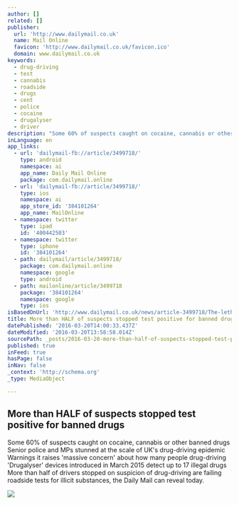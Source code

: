 ```yaml
---
author: []
related: []
publisher:
  url: 'http://www.dailymail.co.uk'
  name: Mail Online
  favicon: 'http://www.dailymail.co.uk/favicon.ico'
  domain: www.dailymail.co.uk
keywords:
  - drug-driving
  - test
  - cannabis
  - roadside
  - drugs
  - cent
  - police
  - cocaine
  - drugalyser
  - driver
description: "Some 60% of suspects caught on cocaine, cannabis or other banned drugs Senior police and MPs stunned at the scale of UK's drug-driving epidemic Warnings it raises 'massive concern' about how many people drug-driving 'Drugalyser' devices introduced in March 2015 detect up to 17 illegal drugs More than half of drivers stopped on suspicion of drug-driving are failing roadside tests for illicit substances, the Daily Mail can reveal today."
inLanguage: en
app_links:
  - url: 'dailymail-fb://article/3499718/'
    type: android
    namespace: ai
    app_name: Daily Mail Online
    package: com.dailymail.online
  - url: 'dailymail-fb://article/3499718/'
    type: ios
    namespace: ai
    app_store_id: '384101264'
    app_name: MailOnline
  - namespace: twitter
    type: ipad
    id: '400442503'
  - namespace: twitter
    type: iphone
    id: '384101264'
  - path: dailymail/article/3499718/
    package: com.dailymail.online
    namespace: google
    type: android
  - path: mailonline/article/3499718
    package: '384101264'
    namespace: google
    type: ios
isBasedOnUrl: 'http://www.dailymail.co.uk/news/article-3499718/The-lethal-epidemic-drug-drivers-HALF-suspects-stopped-test-positive-cocaine-cannabis-banned-highs.html'
title: More than HALF of suspects stopped test positive for banned drugs
datePublished: '2016-03-20T14:00:33.437Z'
dateModified: '2016-03-20T13:58:58.014Z'
sourcePath: _posts/2016-03-20-more-than-half-of-suspects-stopped-test-positive-for-banned.md
published: true
inFeed: true
hasPage: false
inNav: false
_context: 'http://schema.org'
_type: MediaObject

---
```

<article style=""><h1>More than HALF of suspects stopped test positive for banned drugs</h1><p>Some 60% of suspects caught on cocaine, cannabis or other banned drugs Senior police and MPs stunned at the scale of UK's drug-driving epidemic Warnings it raises 'massive concern' about how many people drug-driving 'Drugalyser' devices introduced in March 2015 detect up to 17 illegal drugs More than half of drivers stopped on suspicion of drug-driving are failing roadside tests for illicit substances, the Daily Mail can reveal today.</p><img src="http://i.dailymail.co.uk/i/pix/2016/03/19/00/2898D5AD00000578-0-image-a-54_1458346601348.jpg" /></article>
